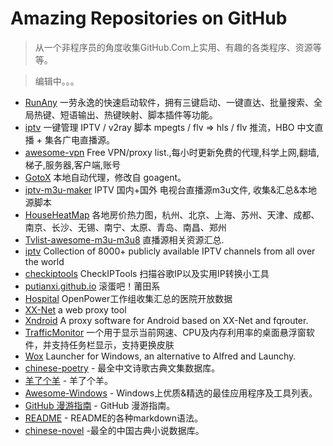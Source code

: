 # Amazing Repositories on GitHub

> 从一个非程序员的角度收集GitHub.Com上实用、有趣的各类程序、资源等等。

> 编辑中。。。

- [RunAny](https://github.com/hui-Zz/RunAny) 一劳永逸的快速启动软件，拥有三键启动、一键直达、批量搜索、全局热键、短语输出、热键映射、脚本插件等功能。
- [iptv](https://github.com/woniuzfb/iptv) 一键管理 IPTV / v2ray 脚本 mpegts / flv => hls / flv 推流，HBO 中文直播 + 集各广电直播源。
- [awesome-vpn](https://github.com/hugetiny/awesome-vpn) Free VPN/proxy list.,每小时更新免费的代理,科学上网,翻墙,梯子,服务器,客户端,账号
- [GotoX](https://github.com/SeaHOH/GotoX) 本地自动代理，修改自 goagent。
- [iptv-m3u-maker](https://github.com/EvilCult/iptv-m3u-maker) IPTV 国内+国外 电视台直播源m3u文件, 收集&汇总&本地源脚本 
- [HouseHeatMap](https://github.com/aWangami/HouseHeatMap) 各地房价热力图，杭州、北京、上海、苏州、天津、成都、南京、长沙、无锡、南宁、太原、青岛、南昌、郑州 
- [Tvlist-awesome-m3u-m3u8](https://github.com/billy21/Tvlist-awesome-m3u-m3u8) 直播源相关资源汇总.
- [iptv](https://github.com/iptv-org/iptv) Collection of 8000+ publicly available IPTV channels from all over the world 
- [checkiptools](https://github.com/xyuanmu/checkiptools) CheckIPTools 扫描谷歌IP以及实用IP转换小工具 
- [putianxi.github.io](https://github.com/putianxi/putianxi.github.io) 滚蛋吧！莆田系
- [Hospital](https://github.com/open-power-workgroup/Hospital) OpenPower工作组收集汇总的医院开放数据
- [XX-Net](https://github.com/XX-net/XX-Net) a web proxy tool 
- [Xndroid](https://github.com/XndroidDev/Xndroid) A proxy software for Android based on XX-Net and fqrouter. 
- [TrafficMonitor](https://github.com/zhongyang219/TrafficMonitor) 一个用于显示当前网速、CPU及内存利用率的桌面悬浮窗软件，并支持任务栏显示，支持更换皮肤
- [Wox](https://github.com/Wox-launcher/Wox) Launcher for Windows, an alternative to Alfred and Launchy. 
- [chinese-poetry](https://github.com/chinese-poetry/chinese-poetry) - 最全中文诗歌古典文集数据库。
- [羊了个羊](https://github.com/codeNiuMa/yanglegeyang) - 羊了个羊。 
- [Awesome-Windows](https://github.com/Awesome-Windows/Awesome/blob/master/README-cn.md) - Windows上优质&精选的最佳应用程序及工具列表。 
- [GitHub 漫游指南](https://github.com/phodal/github) - GitHub 漫游指南。
- [README](https://github.com/guodongxiaren/README) - README的各种markdown语法。
- [chinese-novel](https://github.com/luoxuhai/chinese-novel) -最全的中国古典小说数据库。
